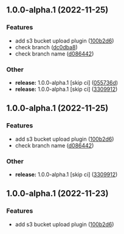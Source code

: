 ## 1.0.0-alpha.1 (2022-11-25)


### Features

* add s3 bucket upload plugin ([100b2d6](https://github.com/RimacTechnology/semantic-release-s3/commit/100b2d69669d28b44f91a149efc10de3a8b1ce8b))
* check branch ([dc0dba8](https://github.com/RimacTechnology/semantic-release-s3/commit/dc0dba80c90522e0ce1ce0ba56d3f5f57244e954))
* check branch name ([d086442](https://github.com/RimacTechnology/semantic-release-s3/commit/d0864429352ac994bbba5dcfe40be06d21b92e2e))


### Other

* **release:** 1.0.0-alpha.1 [skip ci] ([055736d](https://github.com/RimacTechnology/semantic-release-s3/commit/055736d059014620a31ef954a94b4928f7034e12))
* **release:** 1.0.0-alpha.1 [skip ci] ([3309912](https://github.com/RimacTechnology/semantic-release-s3/commit/330991276928672fb57e9ae45f185440f355403e))

## 1.0.0-alpha.1 (2022-11-25)


### Features

* add s3 bucket upload plugin ([100b2d6](https://github.com/RimacTechnology/semantic-release-s3/commit/100b2d69669d28b44f91a149efc10de3a8b1ce8b))
* check branch name ([d086442](https://github.com/RimacTechnology/semantic-release-s3/commit/d0864429352ac994bbba5dcfe40be06d21b92e2e))


### Other

* **release:** 1.0.0-alpha.1 [skip ci] ([3309912](https://github.com/RimacTechnology/semantic-release-s3/commit/330991276928672fb57e9ae45f185440f355403e))

## 1.0.0-alpha.1 (2022-11-23)


### Features

* add s3 bucket upload plugin ([100b2d6](https://github.com/RimacTechnology/semantic-release-s3/commit/100b2d69669d28b44f91a149efc10de3a8b1ce8b))
